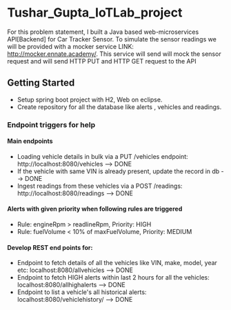 # Tushar_Gupta_IoTLab_project

For this problem statement, I built a Java based web-microservices API[Backend] for Car Tracker Sensor. To simulate the sensor readings we will be provided with a mocker service LINK: http://mocker.ennate.academy/. This service will send will mock the sensor request
and will send HTTP PUT and HTTP GET request to the API

## Getting Started

* Setup spring boot project with H2, Web on eclipse.
* Create repository for all the database like alerts , vehicles and readings. 


### Endpoint triggers for help

#### Main endpoints
- Loading vehicle details in bulk via a PUT /vehicles endpoint: http://localhost:8080/vehicles  --> DONE
- If the vehicle with same VIN is already present, update the record in db --> DONE
- Ingest readings from these vehicles via a POST /readings: http://localhost:8080/readings --> DONE

#### Alerts with given priority when following rules are triggered
- Rule: engineRpm > readlineRpm, Priority: HIGH
- Rule: fuelVolume < 10% of maxFuelVolume, Priority: MEDIUM

#### Develop REST end points for:
- Endpoint to fetch details of all the vehicles like VIN, make, model, year etc: localhost:8080/allvehicles  --> DONE
- Endpoint to fetch HIGH alerts within last 2 hours for all the vehicles: localhost:8080/allhighalerts  --> DONE
- Endpoint to list a vehicle's all historical alerts: localhost:8080/vehiclehistory/<VIN>  --> DONE
